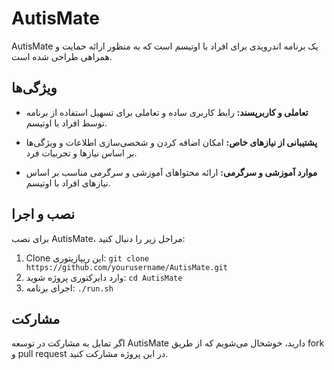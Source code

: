 # AutisMate

AutisMate یک برنامه اندرویدی برای افراد با اوتیسم است که به منظور ارائه حمایت و همراهی طراحی شده است.

## ویژگی‌ها

- **تعاملی و کاربرپسند:** رابط کاربری ساده و تعاملی برای تسهیل استفاده از برنامه توسط افراد با اوتیسم.

- **پشتیبانی از نیازهای خاص:** امکان اضافه کردن و شخصی‌سازی اطلاعات و ویژگی‌ها بر اساس نیازها و تجربیات فرد.

- **موارد آموزشی و سرگرمی:** ارائه محتواهای آموزشی و سرگرمی مناسب بر اساس نیازهای افراد با اوتیسم.

## نصب و اجرا

برای نصب AutisMate، مراحل زیر را دنبال کنید:

1. Clone این ریپازیتوری: `git clone https://github.com/yourusername/AutisMate.git`
2. وارد دایرکتوری پروژه شوید: `cd AutisMate`
3. اجرای برنامه: `./run.sh`

## مشارکت

اگر تمایل به مشارکت در توسعه AutisMate دارید، خوشحال می‌شویم که از طریق fork و pull request در این پروژه مشارکت کنید.


